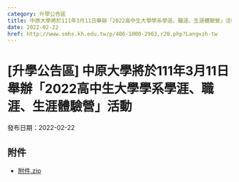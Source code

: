 ```yaml
---
category: 升學公告區
title: 中原大學將於111年3月11日舉辦「2022高中生大學學系學涯、職涯、生涯體驗營」活動
date: 2022-02-22
href: http://www.smhs.kh.edu.tw/p/406-1000-2963,r20.php?Lang=zh-tw
---
```


# [升學公告區] 中原大學將於111年3月11日舉辦「2022高中生大學學系學涯、職涯、生涯體驗營」活動

發布日期：2022-02-22



## 附件

- [附件.zip](https://www.smhs.kh.edu.tw/app/index.php?Action=downloadfile&file=WVhSMFlXTm9MelV6TDNCMFlWOHlOamszWHpjMU9ESTVORFJmT1RFeE5qTXVlbWx3&fname=DGGGROTSYWQO41XX50LKSWHGRK30OOLKDGUWTSKK4125MLVWKPROVTPOUSSSPKPO)
